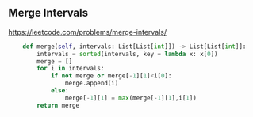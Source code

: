 ## Merge Intervals

https://leetcode.com/problems/merge-intervals/

```python
    def merge(self, intervals: List[List[int]]) -> List[List[int]]:
        intervals = sorted(intervals, key = lambda x: x[0])
        merge = []
        for i in intervals:
            if not merge or merge[-1][1]<i[0]:
                merge.append(i)
            else:
                merge[-1][1] = max(merge[-1][1],i[1])
        return merge
```